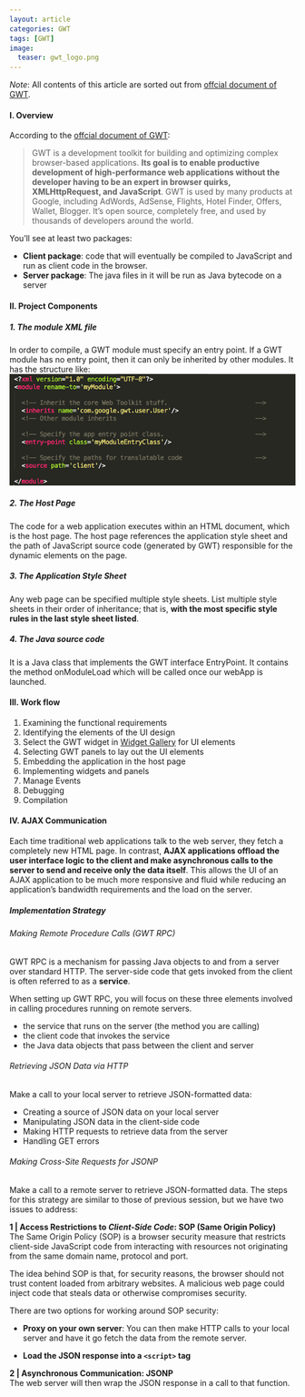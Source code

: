 ```yaml
---
layout: article
categories: GWT
tags: [GWT]
image:
  teaser: gwt_logo.png
---
```


*Note*: All contents of this article are sorted out from [offcial document of GWT](http://www.gwtproject.org/overview.html).


#### I. Overview 
According to the [offcial document of GWT](http://www.gwtproject.org/overview.html):

> GWT is a development toolkit for building and optimizing complex browser-based applications. **Its goal is to enable productive development of high-performance web applications without the developer having to be an expert in browser quirks, XMLHttpRequest, and JavaScript**. GWT is used by many products at Google, including AdWords, AdSense, Flights, Hotel Finder, Offers, Wallet, Blogger. It’s open source, completely free, and used by thousands of developers around the world.

You’ll see at least two packages:

  + **Client package**: code that will eventually be compiled to JavaScript and run as client code in the browser.   
  + **Server package**: The java files in it will be run as Java bytecode on a server


#### II. Project Components 

##### 1. The module XML file

In order to compile, a GWT module must specify an entry point. If a GWT module has no entry point, then it can only be inherited by other modules. It has the structure like:  
![alt text](/images/gwt_xml.png)

##### 2. The Host Page

The code for a web application executes within an HTML document, which is the host page. The host page references the application style sheet and the path of JavaScript source code (generated by GWT) responsible for the dynamic elements on the page.

##### 3. The Application Style Sheet

Any web page can be specified multiple style sheets. List multiple style sheets in their order of inheritance; that is, **with the most specific style rules in the last style sheet listed**.

##### 4. The Java source code

It is a Java class that implements the GWT interface EntryPoint. It contains the method onModuleLoad which will be called once our webApp is launched.


#### III. Work flow 

1. Examining the functional requirements
2. Identifying the elements of the UI design
3. Select the GWT widget in [Widget Gallery](http://www.gwtproject.org/doc/latest/RefWidgetGallery.html) for UI elements
4. Selecting GWT panels to lay out the UI elements 
5. Embedding the application in the host page
6. Implementing widgets and panels 
7. Manage Events
8. Debugging
9. Compilation


#### IV. AJAX Communication 

Each time traditional web applications talk to the web server, they fetch a completely new HTML page. In contrast, **AJAX applications offload the user interface logic to the client and make asynchronous calls to the server to send and receive only the data itself**. This allows the UI of an AJAX application to be much more responsive and fluid while reducing an application’s bandwidth requirements and the load on the server.

##### Implementation Strategy

###### Making Remote Procedure Calls (GWT RPC)
GWT RPC is a mechanism for passing Java objects to and from a server over standard HTTP. The server-side code that gets invoked from the client is often referred to as a **service**.  

When setting up GWT RPC, you will focus on these three elements involved in calling procedures running on remote servers.

  + the service that runs on the server (the method you are calling)
  + the client code that invokes the service
  + the Java data objects that pass between the client and server

###### Retrieving JSON Data via HTTP

Make a call to your local server to retrieve JSON-formatted data:

  + Creating a source of JSON data on your local server
  + Manipulating JSON data in the client-side code
  + Making HTTP requests to retrieve data from the server
  + Handling GET errors

###### Making Cross-Site Requests for JSONP

Make a call to a remote server to retrieve JSON-formatted data. The steps for this strategy are similar to those of previous session, but we have two issues to address:

**1 | Access Restrictions to *Client-Side Code*: SOP (Same Origin Policy)**  
The Same Origin Policy (SOP) is a browser security measure that restricts client-side JavaScript code from interacting with resources not originating from the same domain name, protocol and port.

The idea behind SOP is that, for security reasons, the browser should not trust content loaded from arbitrary websites. A malicious web page could inject code that steals data or otherwise compromises security.

There are two options for working around SOP security:

  + **Proxy on your own server**: You can then make HTTP calls to your local server and have it go fetch the data from the remote server. 

  + **Load the JSON response into a `<script>` tag**

**2 | Asynchronous Communication: JSONP**  
The web server will then wrap the JSON response in a call to that function.


